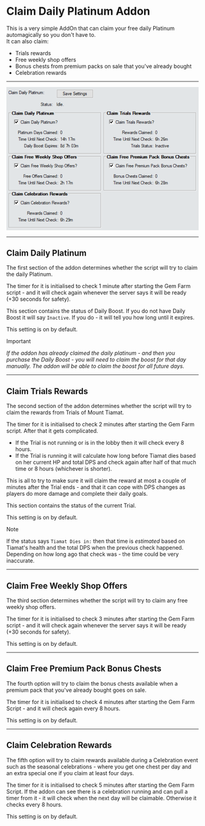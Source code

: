 # Claim Daily Platinum Addon

This is a very simple AddOn that can claim your free daily Platinum automagically so you don't have to.  
It can also claim:
- Trials rewards
- Free weekly shop offers
- Bonus chests from premium packs on sale that you've already bought
- Celebration rewards

___

![Claim Daily Platinum Fix Addon Preview Image](images/ClaimDailyPlatinumAddonPreview.png)

___

## Claim Daily Platinum

The first section of the addon determines whether the script will try to claim the daily Platinum.

The timer for it is initialised to check 1 minute after starting the Gem Farm script - and it will check again whenever the server says it will be ready (+30 seconds for safety).

This section contains the status of Daily Boost. If you do not have Daily Boost it will say `Inactive`. If you do - it will tell you how long until it expires.

This setting is on by default.

> [!IMPORTANT]
> *If the addon has already claimed the daily platinum - and then you purchase the Daily Boost - you will need to claim the boost for that day manually. The addon will be able to claim the boost for all future days.*

___

## Claim Trials Rewards

The second section of the addon determines whether the script will try to claim the rewards from Trials of Mount Tiamat.

The timer for it is initialised to check 2 minutes after starting the Gem Farm script. After that it gets complicated.
- If the Trial is not running or is in the lobby then it will check every 8 hours.
- If the Trial is running it will calculate how long before Tiamat dies based on her current HP and total DPS and check again after half of that much time or 8 hours (whichever is shorter).

This is all to try to make sure it will claim the reward at most a couple of minutes after the Trial ends - and that it can cope with DPS changes as players do more damage and complete their daily goals.

This section contains the status of the current Trial.

This setting is on by default.

> [!NOTE]
> If the status says `Tiamat Dies in:` then that time is *estimated* based on Tiamat's health and the total DPS when the previous check happened. Depending on how long ago that check was - the time could be very inaccurate.

___

## Claim Free Weekly Shop Offers

The third section determines whether the script will try to claim any free weekly shop offers.

The timer for it is initialised to check 3 minutes after starting the Gem Farm script - and it will check again whenever the server says it will be ready (+30 seconds for safety).

This setting is on by default.

___

## Claim Free Premium Pack Bonus Chests

The fourth option will try to claim the bonus chests available when a premium pack that you've already bought goes on sale.

The timer for it is initialised to check 4 minutes after starting the Gem Farm Script - and it will check again every 8 hours.

This setting is on by default.

___

## Claim Celebration Rewards

The fifth option will try to claim rewards available during a Celebration event such as the seasonal celebrations - where you get one chest per day and an extra special one if you claim at least four days.

The timer for it is initialised to check 5 minutes after starting the Gem Farm Script. If the addon can see there is a celebration running and can pull a timer from it - it will check when the next day will be claimable. Otherwise it checks every 8 hours.

This setting is on by default.